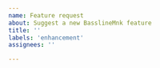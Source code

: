 ```yaml
---
name: Feature request
about: Suggest a new BasslineMnk feature
title: ''
labels: 'enhancement'
assignees: ''

---
```

